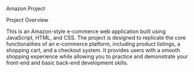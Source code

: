Amazon Project

Project Overview

This is an Amazon-style e-commerce web application built using JavaScript, HTML, and CSS. 
The project is designed to replicate the core functionalities of an e-commerce platform, including product listings,
a shopping cart, and a checkout system.
It provides users with a smooth shopping experience while allowing you to practice and demonstrate your front-end and basic back-end development skills.
